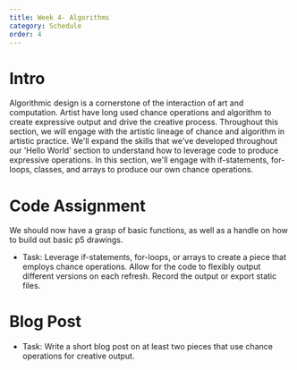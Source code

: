 ```yaml
---
title: Week 4- Algorithms
category: Schedule
order: 4
---
```


# Intro
Algorithmic design is a cornerstone of the interaction of art and computation. Artist have long used chance operations and algorithm to create expressive output and drive the creative process. Throughout this section, we will engage with the artistic lineage of chance and algorithm in artistic practice. We'll expand the skills that we've developed throughout our 'Hello World' section to understand how to leverage code to produce expressive operations. In this section, we'll engage with if-statements, for-loops, classes, and arrays to produce our own chance operations. 

# Code Assignment
We should now have a grasp of basic functions, as well as a handle on how to build out basic p5 drawings.

* Task: Leverage if-statements, for-loops, or arrays to create a piece that employs chance operations. Allow for the code to flexibly output different versions on each refresh. Record the output or export static files. 

# Blog Post

* Task: Write a short blog post on at least two pieces that use chance operations for creative output. 